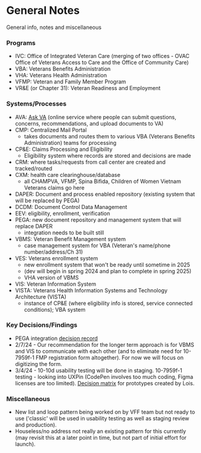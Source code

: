 # General Notes
General info, notes and miscellaneous 

### Programs
- IVC: Office of Integrated Veteran Care (merging of two offices - OVAC Office of Veterans Access to Care and the Office of Community Care)
- VBA: Veterans Benefits Administration
- VHA: Veterans Health Administration
- VFMP: Veteran and Family Member Program
- VR&E (or Chapter 31): Veteran Readiness and Employment

### Systems/Processes
- AVA: [Ask VA](https://ask.va.gov/) (online service where people can submit questions, concerns, recommendations, and upload documents to VA)
- CMP: Centralized Mail Portal
  - takes documents and routes them to various VBA (Veterans Benefits Administration) teams for processing
- CP&E: Claims Processing and Eligibility
  - Eligibility system where records are stored and decisions are made
- CRM: where tasks/requests from call center are created and tracked/routed
- CXM: health care clearinghouse/database
  - all CHAMPVA,  VFMP, Spina Bifida, Children of Women Vietnam Veterans claims go here
- DAPER: Document and process enabled repository (existing system that will be replaced by PEGA)
- DCDM: Document Control Data Management 
- EEV: eligibility, enrollment, verification
- PEGA: new document repository and management system that will replace DAPER
  - integration needs to be built still 
- VBMS: Veteran Benefit Management system
  - case management system for VBA (Veteran's name/phone number/address/Ch 31)
- VES: Veterans enrollment system
  - new enrollment system that won't be ready until sometime in 2025
  - (dev will begin in spring 2024 and plan to complete in spring 2025)
  - VHA version of VBMS
- VIS: Veteran Information System
- VISTA: Veterans Health Information Systems and Technology Architecture (VISTA)
  - instance of CP&E (where eligibility info is stored, service connected conditions); VBA system

 
### Key Decisions/Findings
- PEGA integration [decision record](https://github.com/department-of-veterans-affairs/va.gov-team/blob/master/products/health-care/champva/ADR-PEGA%20integration%20for%20CHAMPVA.md)
- 2/7/24 - Our recommendation for the longer term approach is for VBMS and VIS to communicate with each other (and to eliminate need for 10-7959f-1 FMP registration form altogether). For now we will focus on digitizing the form.
- 3/4/24 - 10-10d usability testing will be done in staging. 10-7959f-1 testing - looking into UXPin (CodePen involves too much coding, Figma licenses are too limited). [Decision matrix](https://app.mural.co/t/departmentofveteransaffairs9999/m/departmentofveteransaffairs9999/1709218659350/85e1a2c931eafd52734bc66235165d15bf08d582?sender=334959bc-2aad-4cce-a6be-76386587a1e8) for prototypes created by Lois.

### Miscellaneous
- New list and loop pattern being worked on by VFF team but not ready to use ('classic' will be used in usability testing as well as staging review and production). 
- Houseless/no address not really an existing pattern for this currently (may revisit this at a later point in time, but not part of initial effort for launch).
  
